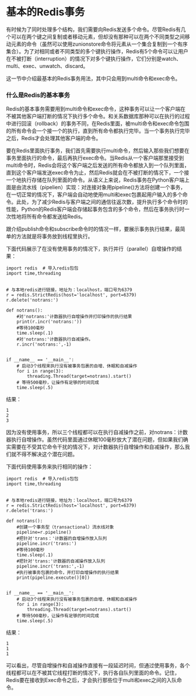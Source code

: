 # 基本的Redis事务

有时候为了同时处理多个结构，我们需要向Redis发送多个命令。尽管Redis有几个可以在两个键之间复制或者移动元素，但却没有那种可以在两个不同类型之间移动元素的命令（虽然可以使用zunionstore命令将元素从一个集合复制到一个有序集合）。为了对相同或者不同类型的多个键执行操作，Redis有5个命令可以让用户在不被打断（interruption）的情况下对多个键执行操作，它们分别是watch、multi、exec、unwatch、discard。

这一节中介绍最基本的Redis事务用法，其中只会用到multi命令和exec命令。

### 什么是Redis的基本事务

Redis的基本事务需要用到multi命令和exec命令，这种事务可以让一个客户端在不被其他客户端打断的情况下执行多个命令。和关系数据库那种可以在执行的过程中进行回滚（rollback）的事务不同，在Redis里面，被multi命令和exec命令包围的所有命令会一个接一个的执行，直到所有命令都执行完毕。当一个事务执行完毕之后，Redis才会处理其他客户端的命令。

要在Redis里面执行事务，我们首先需要执行multi命令，然后输入那些我们想要在事务里面执行的命令，最后再执行exec命令。当Redis从一个客户端那里接受到multi命令时，Redis会将这个客户端之后发送的所有命令都放入到一个队列里面，直到这个客户端发送exec命令为止，然后Redis就会在不被打断的情况下，一个接一个地执行存储在队列里面的命令。从语义上来说，Redis事务在Python客户端上面是由流水线（pipelien）实现：对连接对象用pipeline\(\)方法将创建一个事务，在一切正常的情况下，客户端会自动地使用multi和exec包裹起用户输入的多个命令。此处，为了减少Redis与客户端之间的通信往返次数，提升执行多个命令时的性能，Python的Redis客户端会存储起事务包含的多个命令，然后在事务执行时一次性地将所有命令都发送给Redis。

跟介绍publish命令和subscribe命令时的情况一样，要展示事务执行结果，最简单的方法就是将事务放到线程里执行。

下面代码展示了在没有使用事务的情况下，执行并行（parallel）自增操作的结果：

```
import redis  # 导入redis包包
import time,threading


# 与本地redis进行链接，地址为：localhost，端口号为6379
r = redis.StrictRedis(host='localhost', port=6379)
r.delete('notrans:')

def notrans():
    #对'notrans:'计数器执行自增操作并打印操作的执行结果
    print(r.incr('notrans:'))
    #等待100毫秒
    time.sleep(.1)
    #对'notrans:'计数器执行自减操作。
    r.incr('notrans:',-1)


if __name__ == '__main__':
    # 启动3个线程来执行没有被事务包裹的自增、休眠和自减操作
    for i in range(3):
        threading.Thread(target=notrans).start()
    # 等待500毫秒，让操作有足够的时间完成
    time.sleep(.5)
```

结果：

```
1
2
3
```

因为没有使用事务，所以三个线程都可以在执行自减操作之前，对notrans：计数器执行自增操作。虽然代码里面通过休眠100毫秒放大了潜在问题，但如果我们确实需要在不受其它命令干扰的情况下，对计数器执行自增操作和自减操作，那么我们就不得不解决这个潜在问题。

下面代码使用事务来执行相同的操作：

```
import redis  # 导入redis包包
import time,threading


# 与本地redis进行链接，地址为：localhost，端口号为6379
r = redis.StrictRedis(host='localhost', port=6379)
r.delete('trans:')

def notrans():
    #创建一个事务型（transactional）流水线对象
    pipeline=r.pipeline()
    #把针对'trans：'计数器的自增操作放入队列
    pipeline.incr('trans:')
    #等待100毫秒
    time.sleep(.1)
    #把针对'trans:'计数器的自减操作放入队列
    pipeline.incr('trans:',-1)
    #执行被事务包裹的命令，并打印自增操作的执行结果
    print(pipeline.execute()[0])


if __name__ == '__main__':
    # 启动3个线程来执行没有被事务包裹的自增、休眠和自减操作
    for i in range(3):
        threading.Thread(target=notrans).start()
    # 等待500毫秒，让操作有足够的时间完成
    time.sleep(.5)
```

结果：

```
1
1
1
```

可以看出，尽管自增操作和自减操作直接有一段延迟时间，但通过使用事务，各个线程都可以在不被其它线程打断的情况下，执行各自队列里面的命令。记住，Redis要在接收到Exec命令之后，才会执行那些位于multi和exec之间的入队命令。

